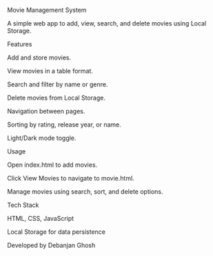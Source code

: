 Movie Management System

A simple web app to add, view, search, and delete movies using Local Storage.

Features

Add and store movies.

View movies in a table format.

Search and filter by name or genre.

Delete movies from Local Storage.

Navigation between pages.

Sorting by rating, release year, or name.

Light/Dark mode toggle.

Usage

Open index.html to add movies.

Click View Movies to navigate to movie.html.

Manage movies using search, sort, and delete options.

Tech Stack

HTML, CSS, JavaScript

Local Storage for data persistence



Developed by Debanjan Ghosh

